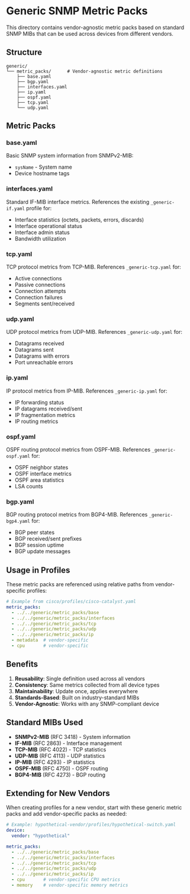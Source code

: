 # Generic SNMP Metric Packs

This directory contains vendor-agnostic metric packs based on standard SNMP MIBs that can be used across devices from different vendors.

## Structure

```
generic/
└── metric_packs/      # Vendor-agnostic metric definitions
    ├── base.yaml
    ├── bgp.yaml
    ├── interfaces.yaml
    ├── ip.yaml
    ├── ospf.yaml
    ├── tcp.yaml
    └── udp.yaml
```

## Metric Packs

### base.yaml
Basic SNMP system information from SNMPv2-MIB:
- `sysName` - System name
- Device hostname tags

### interfaces.yaml
Standard IF-MIB interface metrics. References the existing `_generic-if.yaml` profile for:
- Interface statistics (octets, packets, errors, discards)
- Interface operational status
- Interface admin status
- Bandwidth utilization

### tcp.yaml
TCP protocol metrics from TCP-MIB. References `_generic-tcp.yaml` for:
- Active connections
- Passive connections
- Connection attempts
- Connection failures
- Segments sent/received

### udp.yaml
UDP protocol metrics from UDP-MIB. References `_generic-udp.yaml` for:
- Datagrams received
- Datagrams sent
- Datagrams with errors
- Port unreachable errors

### ip.yaml
IP protocol metrics from IP-MIB. References `_generic-ip.yaml` for:
- IP forwarding status
- IP datagrams received/sent
- IP fragmentation metrics
- IP routing metrics

### ospf.yaml
OSPF routing protocol metrics from OSPF-MIB. References `_generic-ospf.yaml` for:
- OSPF neighbor states
- OSPF interface metrics
- OSPF area statistics
- LSA counts

### bgp.yaml
BGP routing protocol metrics from BGP4-MIB. References `_generic-bgp4.yaml` for:
- BGP peer states
- BGP received/sent prefixes
- BGP session uptime
- BGP update messages

## Usage in Profiles

These metric packs are referenced using relative paths from vendor-specific profiles:

```yaml
# Example from cisco/profiles/cisco-catalyst.yaml
metric_packs:
  - ../../generic/metric_packs/base
  - ../../generic/metric_packs/interfaces
  - ../../generic/metric_packs/tcp
  - ../../generic/metric_packs/udp
  - ../../generic/metric_packs/ip
  - metadata  # vendor-specific
  - cpu       # vendor-specific
```

## Benefits

1. **Reusability**: Single definition used across all vendors
2. **Consistency**: Same metrics collected from all device types
3. **Maintainability**: Update once, applies everywhere
4. **Standards-Based**: Built on industry-standard MIBs
5. **Vendor-Agnostic**: Works with any SNMP-compliant device

## Standard MIBs Used

- **SNMPv2-MIB** (RFC 3418) - System information
- **IF-MIB** (RFC 2863) - Interface management
- **TCP-MIB** (RFC 4022) - TCP statistics
- **UDP-MIB** (RFC 4113) - UDP statistics
- **IP-MIB** (RFC 4293) - IP statistics
- **OSPF-MIB** (RFC 4750) - OSPF routing
- **BGP4-MIB** (RFC 4273) - BGP routing

## Extending for New Vendors

When creating profiles for a new vendor, start with these generic metric packs and add vendor-specific packs as needed:

```yaml
# Example: hypothetical-vendor/profiles/hypothetical-switch.yaml
device:
  vendor: "hypothetical"

metric_packs:
  - ../../generic/metric_packs/base
  - ../../generic/metric_packs/interfaces
  - ../../generic/metric_packs/tcp
  - ../../generic/metric_packs/udp
  - ../../generic/metric_packs/ip
  - cpu       # vendor-specific CPU metrics
  - memory    # vendor-specific memory metrics
```

